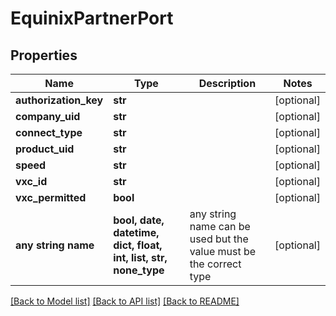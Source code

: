 # EquinixPartnerPort


## Properties
Name | Type | Description | Notes
------------ | ------------- | ------------- | -------------
**authorization_key** | **str** |  | [optional] 
**company_uid** | **str** |  | [optional] 
**connect_type** | **str** |  | [optional] 
**product_uid** | **str** |  | [optional] 
**speed** | **str** |  | [optional] 
**vxc_id** | **str** |  | [optional] 
**vxc_permitted** | **bool** |  | [optional] 
**any string name** | **bool, date, datetime, dict, float, int, list, str, none_type** | any string name can be used but the value must be the correct type | [optional]

[[Back to Model list]](../README.md#documentation-for-models) [[Back to API list]](../README.md#documentation-for-api-endpoints) [[Back to README]](../README.md)


